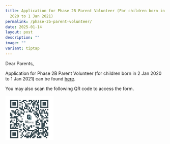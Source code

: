 ```yaml
---
title: Application for Phase 2B Parent Volunteer (For children born in 2 Jan
  2020 to 1 Jan 2021)
permalink: /phase-2b-parent-volunteer/
date: 2025-01-14
layout: post
description: ""
image: ""
variant: tiptap
---
```

<p>Dear Parents,</p>
<p></p>
<p>Application for Phase 2B Parent Volunteer (for children born in 2 Jan
2020 to 1 Jan 2021) can be found <a href="https://form.gov.sg/6761030402dffc055ab94cde" rel="noopener nofollow" target="_blank">here</a>.</p>
<p>You may also scan the following QR code to access the form.</p>
<p></p>
<div class="isomer-image-wrapper">
<img style="width: 30%;" height="auto" width="100%" alt="" src="/images/Phase_2B_Parent_Volunteer_Link.jpg">
</div>
<p></p>